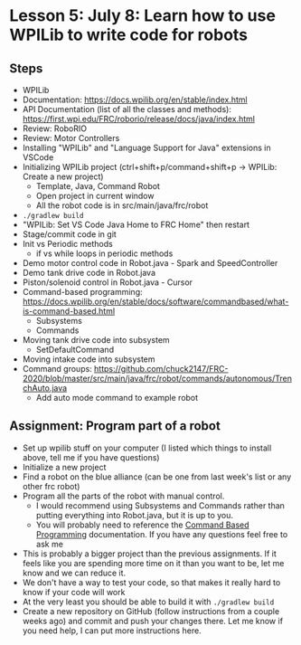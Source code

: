 # Lesson 5: July 8: Learn how to use WPILib to write code for robots

## Steps
- WPILib
- Documentation: https://docs.wpilib.org/en/stable/index.html
- API Documentation (list of all the classes and methods): https://first.wpi.edu/FRC/roborio/release/docs/java/index.html
- Review: RoboRIO
- Review: Motor Controllers
- Installing "WPILib" and "Language Support for Java" extensions in VSCode
- Initializing WPILib project (ctrl+shift+p/command+shift+p -> WPILib: Create a new project)
  - Template, Java, Command Robot
  - Open project in current window
  - All the robot code is in src/main/java/frc/robot
- `./gradlew build`
- "WPILib: Set VS Code Java Home to FRC Home" then restart
- Stage/commit code in git
- Init vs Periodic methods
  - if vs while loops in periodic methods
- Demo motor control code in Robot.java - Spark and SpeedController
- Demo tank drive code in Robot.java
- Piston/solenoid control in Robot.java - Cursor
- Command-based programming: https://docs.wpilib.org/en/stable/docs/software/commandbased/what-is-command-based.html
  - Subsystems
  - Commands
- Moving tank drive code into subsystem
  - SetDefaultCommand
- Moving intake code into subsystem
- Command groups: https://github.com/chuck2147/FRC-2020/blob/master/src/main/java/frc/robot/commands/autonomous/TrenchAuto.java
  - Add auto mode command to example robot

## Assignment: Program part of a robot
- Set up wpilib stuff on your computer (I listed which things to install above, tell me if you have questions)
- Initialize a new project
- Find a robot on the blue alliance (can be one from last week's list or any other frc robot)
- Program all the parts of the robot with manual control.
  - I would recommend using Subsystems and Commands rather than putting everything into Robot.java, but it is up to you.
  - You will probably need to reference the [Command Based Programming](https://docs.wpilib.org/en/stable/docs/software/commandbased/index.html) documentation. If you have any questions feel free to ask me
- This is probably a bigger project than the previous assignments. If it feels like you are spending more time on it than you want to be, let me know and we can reduce it.
- We don't have a way to test your code, so that makes it really hard to know if your code will work
- At the very least you should be able to build it with `./gradlew build`
- Create a new repository on GitHub (follow instructions from a couple weeks ago) and commit and push your changes there. Let me know if you need help, I can put more instructions here.

